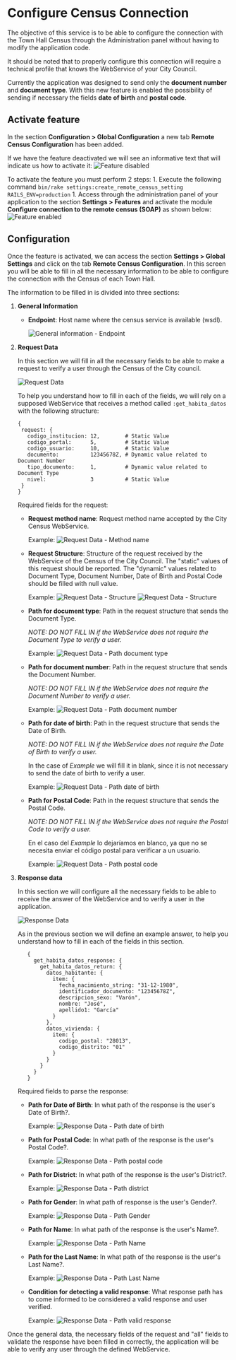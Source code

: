 # Configure Census Connection

The objective of this service is to be able to configure the connection with the Town Hall Census through the Administration panel without having to modify the application code.

It should be noted that to properly configure this connection will require a technical profile that knows the WebService of your City Council.

Currently the application was designed to send only the **document number** and **document type**. With this new feature is enabled the possibility of sending if necessary the fields **date of birth** and **postal code**.

## Activate feature

In the section **Configuration &gt; Global Configuration** a new tab **Remote Census Configuration** has been added.

If we have the feature deactivated we will see an informative text that will indicate us how to activate it: ![Feature disabled](../../.gitbook/assets/feature-disabled-en%20%281%29.png)

To activate the feature you must perform 2 steps: 1. Execute the following command `bin/rake settings:create_remote_census_setting RAILS_ENV=production` 1. Access through the administration panel of your application to the section **Settings &gt; Features** and activate the module **Configure connection to the remote census \(SOAP\)** as shown below: ![Feature enabled](../../.gitbook/assets/feature-enabled-en%20%281%29.png)

## Configuration

Once the feature is activated, we can access the section **Settings &gt; Global Settings** and click on the tab **Remote Census Configuration**. In this screen you will be able to fill in all the necessary information to be able to configure the connection with the Census of each Town Hall.

The information to be filled in is divided into three sections:

1. **General Information**
   * **Endpoint**: Host name where the census service is available \(wsdl\).

     ![General information - Endpoint](../../.gitbook/assets/general-information-endpoint-en.png)
2. **Request Data**

   In this section we will fill in all the necessary fields to be able to make a request to verify a user through the Census of the City council.

   ![Request Data](../../.gitbook/assets/request-data-en%20%281%29.png)

   To help you understand how to fill in each of the fields, we will rely on a supposed WebService that receives a method called `:get_habita_datos` with the following structure:

   ```text
   {
    request: {
      codigo_institucion: 12,        # Static Value
      codigo_portal:      5,         # Static Value
      codigo_usuario:     10,        # Static Value
      documento:          12345678Z, # Dynamic value related to Document Number
      tipo_documento:     1,         # Dynamic value related to Document Type
      nivel:              3          # Static Value
    }
   }
   ```

   Required fields for the request:

   * **Request method name**: Request method name accepted by the City Census WebService.

     Example: ![Request Data - Method name](../../.gitbook/assets/request-data-method-name-en.png)

   * **Request Structure**: Structure of the request received by the WebService of the Census of the City Council. The "static" values of this request should be reported. The "dynamic" values related to Document Type, Document Number, Date of Birth and Postal Code should be filled with null value.

     Example: ![Request Data - Structure](../../.gitbook/assets/request-data-structure-en.png) ![Request Data - Structure](../../.gitbook/assets/request-data-structure-info-en%20%281%29.png)

   * **Path for document type**: Path in the request structure that sends the Document Type.

     _NOTE: DO NOT FILL IN if the WebService does not require the Document Type to verify a user._

     Example: ![Request Data - Path document type](../../.gitbook/assets/request-data-path-document-type-en.png)

   * **Path for document number**: Path in the request structure that sends the Document Number.

     _NOTE: DO NOT FILL IN if the WebService does not require the Document Number to verify a user._

     Example: ![Request Data - Path document number](../../.gitbook/assets/request-data-path-document-number-en.png)

   * **Path for date of birth**: Path in the request structure that sends the Date of Birth.

     _NOTE: DO NOT FILL IN if the WebService does not require the Date of Birth to verify a user._

     In the case of _Example_ we will fill it in blank, since it is not necessary to send the date of birth to verify a user.

     Example: ![Request Data - Path date of birth](../../.gitbook/assets/request-data-path-date-of-birth-en.png)

   * **Path for Postal Code**: Path in the request structure that sends the Postal Code.

     _NOTE: DO NOT FILL IN if the WebService does not require the Postal Code to verify a user._

     En el caso del _Example_ lo dejaríamos en blanco, ya que no se necesita enviar el código postal para verificar a un usuario.

     Example: ![Request Data - Path postal code](../../.gitbook/assets/request-data-path-postal-code-en%20%281%29.png)

3. **Response data**

   In this section we will configure all the necessary fields to be able to receive the answer of the WebService and to verify a user in the application.

   ![Response Data](../../.gitbook/assets/response-data-en%20%281%29.png)

   As in the previous section we will define an example answer, to help you understand how to fill in each of the fields in this section.

   ```text
      {
        get_habita_datos_response: {
          get_habita_datos_return: {
            datos_habitante: {
              item: {
                fecha_nacimiento_string: "31-12-1980",
                identificador_documento: "12345678Z",
                descripcion_sexo: "Varón",
                nombre: "José",
                apellido1: "García"
              }
            },
            datos_vivienda: {
              item: {
                codigo_postal: "28013",
                codigo_distrito: "01"
              }
            }
          }
        }
      }
   ```

   Required fields to parse the response:

   * **Path for Date of Birth**: In what path of the response is the user's Date of Birth?.

     Example: ![Response Data - Path date of birth](../../.gitbook/assets/response-data-path-date-of-birth-en.png)

   * **Path for Postal Code**: In what path of the response is the user's Postal Code?.

     Example: ![Response Data - Path postal code](../../.gitbook/assets/response-data-path-postal-code-en.png)

   * **Path for District**: In what path of the response is the user's District?.

     Example: ![Response Data - Path district](../../.gitbook/assets/response-data-path-district-en%20%281%29.png)

   * **Path for Gender**: In what path of response is the user's Gender?.

     Example: ![Response Data - Path Gender](../../.gitbook/assets/response-data-path-gender-en%20%281%29.png)

   * **Path for Name**: In what path of the response is the user's Name?.

     Example: ![Response Data - Path Name](../../.gitbook/assets/response-data-path-name-en%20%281%29.png)

   * **Path for the Last Name**: In what path of the response is the user's Last Name?.

     Example: ![Response Data - Path Last Name](../../.gitbook/assets/response-data-path-last-name-en%20%281%29.png)

   * **Condition for detecting a valid response**: What response path has to come informed to be considered a valid response and user verified.

     Example: ![Response Data - Path valid response](../../.gitbook/assets/response-data-path-valid-response-en.png)

Once the general data, the necessary fields of the request and "all" fields to validate the response have been filled in correctly, the application will be able to verify any user through the defined WebService.

